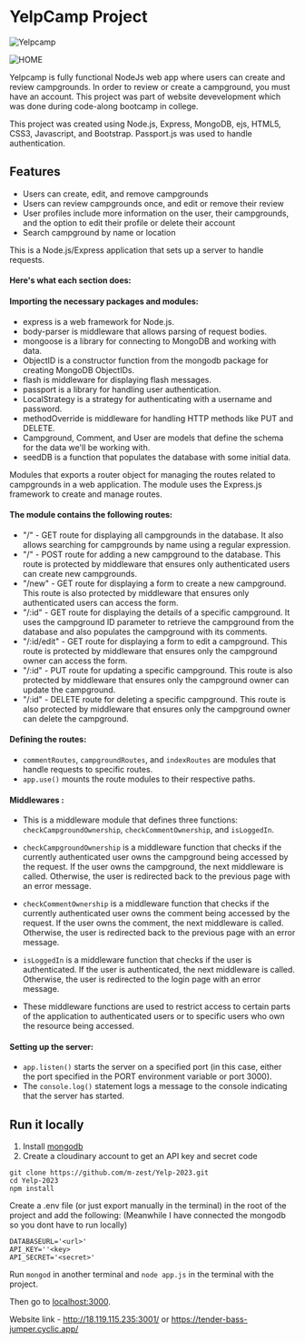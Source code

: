 # YelpCamp Project

![Yelpcamp](https://user-images.githubusercontent.com/55718487/225575343-6a6f7982-c336-4452-a638-f5e58a9916c7.jpeg)

![HOME](https://user-images.githubusercontent.com/55718487/225570167-5cc232f8-b95c-43e4-be8c-72c4957dcc4c.jpeg)


Yelpcamp is fully functional NodeJs web app where users can create and review campgrounds. In order to review or create a campground, you must have an account. This project was part of website devevelopment which was done during code-along bootcamp in college.

This project was created using Node.js, Express, MongoDB, ejs, HTML5, CSS3, Javascript, and Bootstrap. Passport.js was used to handle authentication.  

## Features
* Users can create, edit, and remove campgrounds
* Users can review campgrounds once, and edit or remove their review
* User profiles include more information on the user, their campgrounds, and the option to edit their profile or delete their account
* Search campground by name or location

This is a Node.js/Express application that sets up a server to handle requests.

#### Here's what each section does:

#### Importing the necessary packages and modules:

* express is a web framework for Node.js.
* body-parser is middleware that allows parsing of request bodies.
* mongoose is a library for connecting to MongoDB and working with data.
* ObjectID is a constructor function from the mongodb package for creating MongoDB ObjectIDs.
* flash is middleware for displaying flash messages.
* passport is a library for handling user authentication.
* LocalStrategy is a strategy for authenticating with a username and password.
* methodOverride is middleware for handling HTTP methods like PUT and DELETE.
* Campground, Comment, and User are models that define the schema for the data we'll be working with.
* seedDB is a function that populates the database with some initial data.

Modules that exports a router object for managing the routes related to campgrounds in a web application. The module uses the Express.js framework to create and manage routes.

#### The module contains the following routes:

* "/" - GET route for displaying all campgrounds in the database. It also allows searching for campgrounds by name using a regular expression.
* "/" - POST route for adding a new campground to the database. This route is protected by middleware that ensures only authenticated users can create new campgrounds.
* "/new" - GET route for displaying a form to create a new campground. This route is also protected by middleware that ensures only authenticated users can access the form.
* "/:id" - GET route for displaying the details of a specific campground. It uses the campground ID parameter to retrieve the campground from the database and also populates the campground with its comments.
* "/:id/edit" - GET route for displaying a form to edit a campground. This route is protected by middleware that ensures only the campground owner can access the form.
* "/:id" - PUT route for updating a specific campground. This route is also protected by middleware that ensures only the campground owner can update the campground.
* "/:id" - DELETE route for deleting a specific campground. This route is also protected by middleware that ensures only the campground owner can delete the campground.
 
#### Defining the routes:

* `commentRoutes`, `campgroundRoutes`, and `indexRoutes` are modules that handle requests to specific routes.
* `app.use()` mounts the route modules to their respective paths.

#### Middlewares :

* This is a middleware module that defines three functions: `checkCampgroundOwnership`, `checkCommentOwnership`, and `isLoggedIn`.

* `checkCampgroundOwnership` is a middleware function that checks if the currently authenticated user owns the campground being accessed by the request. If the user owns the campground, the next middleware is called. Otherwise, the user is redirected back to the previous page with an error message.

* `checkCommentOwnership` is a middleware function that checks if the currently authenticated user owns the comment being accessed by the request. If the user owns the comment, the next middleware is called. Otherwise, the user is redirected back to the previous page with an error message.

* `isLoggedIn` is a middleware function that checks if the user is authenticated. If the user is authenticated, the next middleware is called. Otherwise, the user is redirected to the login page with an error message.

* These middleware functions are used to restrict access to certain parts of the application to authenticated users or to specific users who own the resource being accessed.

#### Setting up the server:

* `app.listen()` starts the server on a specified port (in this case, either the port specified in the PORT environment variable or port 3000).
* The `console.log()` statement logs a message to the console indicating that the server has started.

## Run it locally
1. Install [mongodb](https://www.mongodb.com/)
2. Create a cloudinary account to get an API key and secret code

```
git clone https://github.com/m-zest/Yelp-2023.git
cd Yelp-2023
npm install
```

Create a .env file (or just export manually in the terminal) in the root of the project and add the following:  (Meanwhile I have connected the mongodb so you dont have to run locally)

```
DATABASEURL='<url>'
API_KEY=''<key>
API_SECRET='<secret>'
```

Run ```mongod``` in another terminal and ```node app.js``` in the terminal with the project.  

Then go to [localhost:3000](http://localhost:3000/).

Website link - http://18.119.115.235:3001/ or https://tender-bass-jumper.cyclic.app/ 




